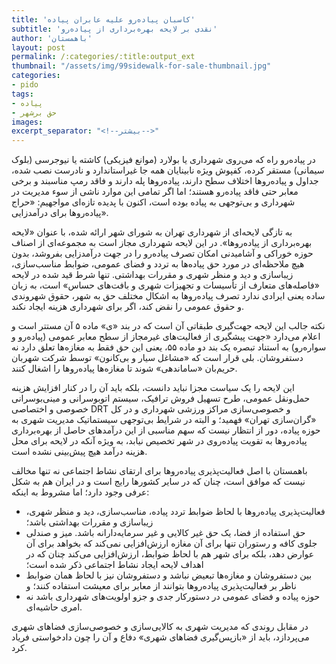 ```yaml
---
title: 'کاسبان پیاده‌رو علیه عابران پیاده'
subtitle: 'نقدی بر لایحه بهره‌برداری از پیاده‌رو'
author: 'باهمستان'
layout: post
permalink: /:categories/:title:output_ext
thumbnail: "/assets/img/99sidewalk-for-sale-thumbnail.jpg"
categories:
- pido
tags:
- پیاده
- حق برشهر
images:
excerpt_separator: "<!--بیشتر-->"
---
```


در پیاده‌رو راه که می‌روی شهرداری یا بولارد (موانع فیزیکی) کاشته یا نیوجرسی (بلوک سیمانی) مستقر کرده، کفپوش ویژه نابینایان همه جا غیراستاندارد و نادرست نصب شده، جداول و پیاده‌روها اختلاف سطح دارند، پیاده‌روها پله دارند و فاقد رمپ مناسبند و برخی معابر حتی فاقد پیاده‌رو هستند؛ اما اگر تمامی این موارد ناشی از سوء مدیریت در شهرداری و بی‌توجهی به پیاده بوده است، اکنون با پدیده تازه‌ای مواجهیم: «حراج پیاده‌روها برای درآمدزایی».

به تازگی لایحه‌ای از شهرداری تهران به شورای شهر ارائه شده، با عنوان «لایحه بهره‌برداری از پیاده‌روها». در این لایحه شهرداری مجاز است به مجموعه‌ای از اصناف حوزه خوراکی و آشامیدنی امکان تصرف پیاده‌رو را در جهت درآمدزایی بفروشد، بدون هیچ ملاحظه‌ای در مورد حق پیاده‌ها به تردد و فضای عمومی، ضوابط مناسب‌سازی، زیباسازی و دید و منظر شهری و مقررات بهداشتی. تنها شرط قید شده در لایحه «فاصله‌های متعارف از تأسیسات و تجهیزات شهری و بافت‌های حساس» است، به زبان ساده یعنی ایرادی ندارد تصرف پیاده‌روها به اشکال مختلف حق به شهر، حقوق شهروندی و حقوق عمومی را نقض کند، اگر برای شهرداری هزینه ایجاد نکند.

نکته جالب این لایحه جهت‌گیری طبقاتی آن است که در بند «ی» ماده ۵ آن مستتر است و اعلام می‌دارد «جهت پیشگیری از فعالیت‌های غیرمجاز از سطح معابر عمومی (پیاده‌رو و سواره‌رو) به استناد تبصره یک بند دو ماده ۵۵، یعنی این حق فقط به مغازه‌ها تعلق دارد نه دستفروشان. بلی قرار است که «مشاغل سیار و بی‌کانون» توسط شرکت شهربان حریم‌بان «ساماندهی» شوند تا مغازه‌ها پیاده‌روها را اشغال کنند.

این لایحه را یک سیاست مجزا نباید دانست، بلکه باید آن را در کنار افزایش هزینه حمل‌ونقل عمومی، طرح تسهیل فروش ترافیک، سیستم اتوبوسرانی و مینی‌بوسرانی خصوصی و اختصاصی DRT و خصوصی‌سازی مراکز ورزشی شهرداری و در کل «گران‌سازی تهران» فهمید؛ و البته در شرایط بی‌توجهی سیستماتیک  مدیریت شهری به حوزه پیاده، دور از انتظار نیست که سهم مناسبی از این درآمدهای حاصل از بهره‌برداری پیاده‌روها به تقویت پیاده‌روی در شهر تخصیص نیابد، به ویژه آنکه در لایحه برای محل هزینه درآمد هیچ پیش‌بینی نشده است.

باهمستان با اصل فعالیت‌پذیری پیاده‌روها برای ارتقای نشاط اجتماعی نه تنها مخالف نیست که موافق است، چنان که در سایر کشورها رایج است و در ایران هم به شکل عرفی وجود دارد؛ اما مشروط به اینکه:

- فعالیت‌پذیری پیاده‌روها با لحاظ ضوابط تردد پیاده، مناسب‌سازی، دید و منظر شهری، زیباسازی و مقررات بهداشتی باشد؛
- حق استفاده از فضا، یک حق غیر کالایی و غیر سرمایه‌دارانه باشد. میز و صندلی جلوی کافه و رستوران تنها برای آن مغازه ارزش‌افزایی نمی‌کند که بخواهد برای آن عوارض دهد، بلکه برای شهر هم با لحاظ ضوابط، ارزش‌افزایی می‌کند چنان که در اهداف لایحه ایجاد نشاط اجتماعی ذکر شده است؛
- بین دستفروشان و مغازه‌ها تبعیض نباشد و دستفروشان نیز با لحاظ همان ضوابط ناظر بر فعالیت‌پذیری پیاده‌روها بتوانند از معابر برای معیشت استفاده کنند؛ و
- حوزه پیاده و فضای عمومی در دستورکار جدی و جزو اولویت‌های شهرداری باشد نه امری حاشیه‌ای.

در مقابل روندی که مدیریت شهری به کالایی‌سازی و خصوصی‌سازی فضاهای شهری می‌پردازد، باید از «بازپس‌گیری فضاهای شهری» دفاع و آن را چون دادخواستی فریاد کرد.
